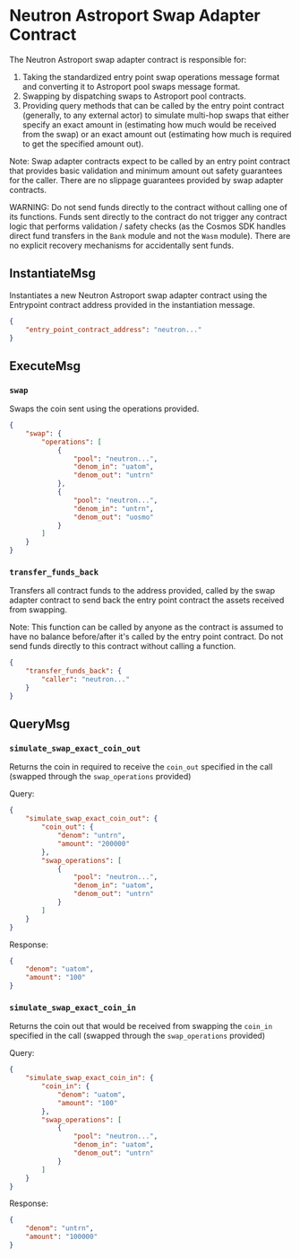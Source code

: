# Neutron Astroport Swap Adapter Contract

The Neutron Astroport swap adapter contract is responsible for:
1. Taking the standardized entry point swap operations message format and converting it to Astroport pool swaps message format.
2. Swapping by dispatching swaps to Astroport pool contracts.
3. Providing query methods that can be called by the entry point contract (generally, to any external actor) to simulate multi-hop swaps that either specify an exact amount in (estimating how much would be received from the swap) or an exact amount out (estimating how much is required to get the specified amount out).

Note: Swap adapter contracts expect to be called by an entry point contract that provides basic validation and minimum amount out safety guarantees for the caller. There are no slippage guarantees provided by swap adapter contracts.

WARNING: Do not send funds directly to the contract without calling one of its functions. Funds sent directly to the contract do not trigger any contract logic that performs validation / safety checks (as the Cosmos SDK handles direct fund transfers in the `Bank` module and not the `Wasm` module). There are no explicit recovery mechanisms for accidentally sent funds.

## InstantiateMsg

Instantiates a new Neutron Astroport swap adapter contract using the Entrypoint contract address provided in the instantiation message.

``` json
{
    "entry_point_contract_address": "neutron..."
}
```

## ExecuteMsg

### `swap`

Swaps the coin sent using the operations provided.

``` json
{
    "swap": {
        "operations": [
            {
                "pool": "neutron...",
                "denom_in": "uatom",
                "denom_out": "untrn"
            },
            {
                "pool": "neutron...",
                "denom_in": "untrn",
                "denom_out": "uosmo"
            }
        ]
    }
}
```

### `transfer_funds_back`

Transfers all contract funds to the address provided, called by the swap adapter contract to send back the entry point contract the assets received from swapping.

Note: This function can be called by anyone as the contract is assumed to have no balance before/after it's called by the entry point contract. Do not send funds directly to this contract without calling a function.

``` json
{
    "transfer_funds_back": {
        "caller": "neutron..."
    }
}
```

## QueryMsg

### `simulate_swap_exact_coin_out`

Returns the coin in required to receive the `coin_out` specified in the call (swapped through the `swap_operations` provided)

Query:
``` json
{
    "simulate_swap_exact_coin_out": {
        "coin_out": {
            "denom": "untrn",
            "amount": "200000"
        },
        "swap_operations": [
            {
                "pool": "neutron...",
                "denom_in": "uatom",
                "denom_out": "untrn"
            }
        ]
    }
}
```

Response:
``` json
{
    "denom": "uatom",
    "amount": "100"
}
```

### `simulate_swap_exact_coin_in`

Returns the coin out that would be received from swapping the `coin_in` specified in the call (swapped through the `swap_operations` provided)

Query:
``` json
{
    "simulate_swap_exact_coin_in": {
        "coin_in": {
            "denom": "uatom",
            "amount": "100"
        },
        "swap_operations": [
            {
                "pool": "neutron...",
                "denom_in": "uatom",
                "denom_out": "untrn"
            }
        ]
    }
}
```

Response:
``` json
{
    "denom": "untrn",
    "amount": "100000"
}
```
